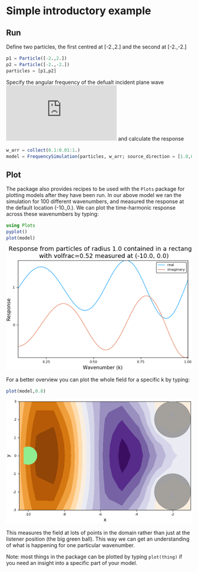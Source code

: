 # Simple introductory example
## Run
Define two particles, the first centred at [-2.,2.] and the second at [-2.,-2.]
```julia
p1 = Particle([-2.,2.])
p2 = Particle([-2.,-2.])
particles = [p1,p2]
```

Specify the angular frequency of the defualt incident plane wave ![incident plane wave](https://latex.codecogs.com/gif.latex?%5Cdpi%7B120%7D%20e%5E%7Bi%20%28k%20x%20-%20%5Comega%20t%29%7D) and calculate the response
```julia
w_arr = collect(0.1:0.01:1.)
model = FrequencySimulation(particles, w_arr; source_direction = [1.0,0.0])
```

## Plot
The package also provides recipes to be used with the `Plots` package for
plotting models after they have been run.
In our above model we ran the simulation for 100 different wavenumbers, and
measured the response at the default location (-10.,0.).
We can plot the time-harmonic response across these wavenumbers by typing:
```julia
using Plots
pyplot()
plot(model)
```
![Plot of response against wavenumber](plot_model.png)

For a better overview you can plot the whole field for a specific k by typing:
```julia
plot(model,0.8)
```
![Plot real part of acoustic field](plot_field.png)

This measures the field at lots of points in the domain rather than just at the listener position (the big green ball).
This way we can get an understanding of what is happening for one particular
wavenumber.

Note: most things in the package can be plotted by typing `plot(thing)` if you
need an insight into a specific part of your model.